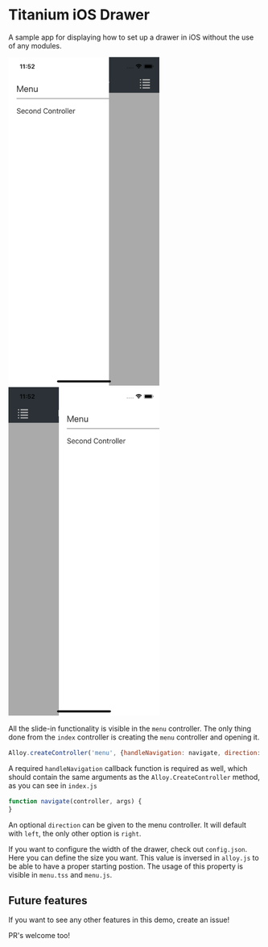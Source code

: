 # Titanium iOS Drawer
A sample app for displaying how to set up a drawer in iOS without the use of any modules. 

<img src="https://raw.githubusercontent.com/Topener/titanium_ios_drawer/master/screenshots/menu_left.png" alt="drawing" width="300"/> <img src="https://raw.githubusercontent.com/Topener/titanium_ios_drawer/master/screenshots/menu_right.png" alt="drawing" width="300"/>

All the slide-in functionality is visible in the `menu` controller. The only thing done from the `index` controller is creating the `menu` controller and opening it. 

```js
Alloy.createController('menu', {handleNavigation: navigate, direction: 'right'}).getView().open();
```

A required `handleNavigation` callback function is required as well, which should contain the same arguments as the `Alloy.CreateController` method, as you can see in `index.js` 

```js
function navigate(controller, args) {
}
```

An optional `direction` can be given to the menu controller. It will default with `left`, the only other option is `right`. 

If you want to configure the width of the drawer, check out `config.json`. Here you can define the size you want. This value is inversed in `alloy.js` to be able to have a proper starting postion. The usage of this property is visible in `menu.tss` and `menu.js`.

## Future features
If you want to see any other features in this demo, create an issue! 

PR's welcome too!
